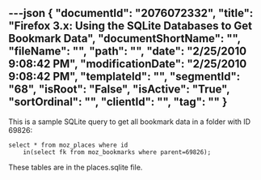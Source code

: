 ---json
{
  "documentId": "2076072332",
  "title": "Firefox 3.x: Using the SQLite Databases to Get Bookmark Data",
  "documentShortName": "",
  "fileName": "",
  "path": "",
  "date": "2/25/2010 9:08:42 PM",
  "modificationDate": "2/25/2010 9:08:42 PM",
  "templateId": "",
  "segmentId": "68",
  "isRoot": "False",
  "isActive": "True",
  "sortOrdinal": "",
  "clientId": "",
  "tag": ""
}
---

This is a sample SQLite query to get all bookmark data in a folder with ID 69826:

    select * from moz_places where id
        in(select fk from moz_bookmarks where parent=69826);

These tables are in the places.sqlite file.
